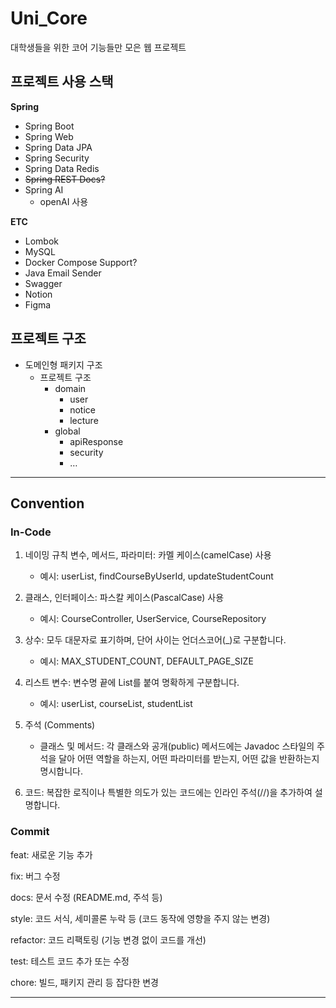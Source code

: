 # Uni_Core
대학생들을 위한 코어 기능들만 모은 웹 프로젝트



## 프로젝트 사용 스택

**Spring**

- Spring Boot
- Spring Web
- Spring Data JPA
- Spring Security
- Spring Data Redis
- ~~Spring REST Docs?~~
- Spring AI
    - openAI 사용

**ETC**

- Lombok
- MySQL
- Docker Compose Support?
- Java Email Sender
- Swagger
- Notion
- Figma

## 프로젝트 구조

- 도메인형 패키지 구조
    - 프로젝트 구조
        - domain
            - user
            - notice
            - lecture
        - global
            - apiResponse
            - security
            - …

---

## Convention

### In-Code

1. 네이밍 규칙
   변수, 메서드, 파라미터: 카멜 케이스(camelCase) 사용 
   - 예시: userList, findCourseByUserId, updateStudentCount


2. 클래스, 인터페이스: 파스칼 케이스(PascalCase) 사용 
   - 예시: CourseController, UserService, CourseRepository


3. 상수: 모두 대문자로 표기하며, 단어 사이는 언더스코어(_)로 구분합니다. 
    - 예시: MAX_STUDENT_COUNT, DEFAULT_PAGE_SIZE


4. 리스트 변수: 변수명 끝에 List를 붙여 명확하게 구분합니다.
   - 예시: userList, courseList, studentList


5. 주석 (Comments)
   - 클래스 및 메서드: 각 클래스와 공개(public) 메서드에는 Javadoc 스타일의 주석을 달아 어떤 역할을 하는지, 어떤 파라미터를 받는지, 어떤 값을 반환하는지 명시합니다.


6. 코드: 복잡한 로직이나 특별한 의도가 있는 코드에는 인라인 주석(//)을 추가하여 설명합니다.


### Commit
feat: 새로운 기능 추가

fix: 버그 수정

docs: 문서 수정 (README.md, 주석 등)

style: 코드 서식, 세미콜론 누락 등 (코드 동작에 영향을 주지 않는 변경)

refactor: 코드 리팩토링 (기능 변경 없이 코드를 개선)

test: 테스트 코드 추가 또는 수정

chore: 빌드, 패키지 관리 등 잡다한 변경

---

